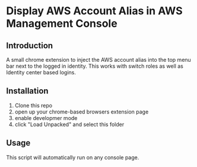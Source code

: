 # Display AWS Account Alias in AWS Management Console

## Introduction
A small chrome extension to inject the AWS account alias into the top menu bar next to the logged in identity. This works with switch roles as well as Identity center based logins.

## Installation
1) Clone this repo
2) open up your chrome-based browsers extension page
3) enable developmer mode
4) click "Load Unpacked" and select this folder

## Usage
This script will automatically run on any console page.
